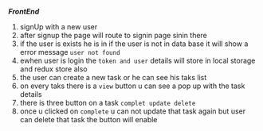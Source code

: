 ***FrontEnd***
1) signUp with a new user
2) after signup the page will route to signin page sinin there
3) if the user is exists he is in if the user is not in data base it will show a error message ```user not found```
4) ewhen user is login the ```token and user``` details will store in local storage and redux store also
5) the user can create a new task or he can see his taks list
6) on every taks there is a ```view``` button u can see a pop up with the task details
7) there is three button on a task ```complet update delete ```
8) once u clicked on ```complete``` u can not update that task again but user can delete that task the button will enable
   

